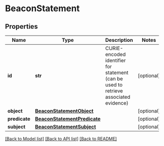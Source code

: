 # BeaconStatement

## Properties
Name | Type | Description | Notes
------------ | ------------- | ------------- | -------------
**id** | **str** | CURIE-encoded identifier for statement (can be used to retrieve associated evidence) | [optional] 
**object** | [**BeaconStatementObject**](BeaconStatementObject.md) |  | [optional] 
**predicate** | [**BeaconStatementPredicate**](BeaconStatementPredicate.md) |  | [optional] 
**subject** | [**BeaconStatementSubject**](BeaconStatementSubject.md) |  | [optional] 

[[Back to Model list]](../README.md#documentation-for-models) [[Back to API list]](../README.md#documentation-for-api-endpoints) [[Back to README]](../README.md)


